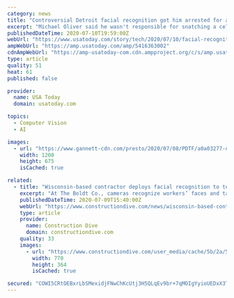 ```yaml
---
category: news
title: "Controversial Detroit facial recognition got him arrested for a crime he didn’t commit"
excerpt: "Michael Oliver said he wasn't responsible for snatching a cell phone then damaging it in 2019. Evidence in the case supported him."
publishedDateTime: 2020-07-10T19:59:00Z
webUrl: "https://www.usatoday.com/story/tech/2020/07/10/facial-recognition-detroit-michael-oliver-robert-williams/5416363002/?/"
ampWebUrl: "https://amp.usatoday.com/amp/5416363002"
cdnAmpWebUrl: "https://amp-usatoday-com.cdn.ampproject.org/c/s/amp.usatoday.com/amp/5416363002"
type: article
quality: 51
heat: 61
published: false

provider:
  name: USA Today
  domain: usatoday.com

topics:
  - Computer Vision
  - AI

images:
  - url: "https://www.gannett-cdn.com/presto/2020/07/08/PDTF/a0a03277-dd20-4bbe-bd87-28406ce1ffff-07082020_mikeoliver_jh-5.jpg?auto=webp&crop=2399,1349,x1,y22&format=pjpg&width=1200"
    width: 1200
    height: 675
    isCached: true

related:
  - title: "Wisconsin-based contractor deploys facial recognition to test for COVID-19 symptoms"
    excerpt: "At The Boldt Co., cameras recognize workers’ faces and take their temperatures before entering 12 of the firm's offices nationwide."
    publishedDateTime: 2020-07-09T15:40:00Z
    webUrl: "https://www.constructiondive.com/news/wisconsin-based-contractor-deploys-facial-recognition-to-test-for-covid-19/581238/"
    type: article
    provider:
      name: Construction Dive
      domain: constructiondive.com
    quality: 33
    images:
      - url: "https://www.constructiondive.com/user_media/cache/5b/2a/5b2a6a735bfb0ca40dc97fdc18f87e8b.jpg"
        width: 770
        height: 364
        isCached: true

secured: "COWI5CRtOEBxrLbSMexidjFNwChKcUtj3H5QLqEv9br+7qMOIgYyioUEDxX3TID8D2nc7xo4M/UGk3pCqgRelXh/qthLz+PYB3GWyGQu07AoiFZJhQqbv4cp5RORWXPnnzS+M4YySuam1BsPCB/iat1Qgu91vtLH6iYY4U4d1SVsZ4rdac7Riw+Kqu2K/9aPvSOfgiLzwi2Ia9WJxLSI15stlbon21aqhnLhk/onD9ee2rKUzm1S/DTLnXsvsFMt3laIVOZsU1Mz1E9keaTCyiOmgo9yz61g2/ps+6aTILkJprYXc1GDzmKnzK7RkwoBxgbS1DhPZFVprEzI8reZKA==;pTw4MZ3bVqtA6JY5cvGtFA=="
---
```


